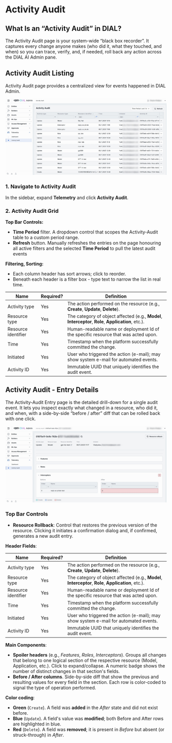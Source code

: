 # Activity Audit

## What Is an “Activity Audit” in DIAL?

The Activity Audit page is your system-wide “black box recorder”. 
It captures every change anyone makes (who did it, what they touched, and when) so you can trace, verify, and, if needed, roll back any action across the DIAL AI Admin pane.

## Activity Audit Listing

Activity Audit page provides a centralized view for events happened in DIAL Admin.

![img.png](img/img_66.png)

### 1. Navigate to Activity Audit

In the sidebar, expand **Telemetry** and click **Activity Audit**.

### 2. Activity Audit Grid

**Top Bar Controls:**
* **Time Period** filter. A dropdown control that scopes the Activity-Audit table to a custom period range.
* **Refresh** button. Manually refreshes the entries on the page honouring all active filters and the selected **Time Period** to pull the latest audit events

**Filtering, Sorting:**
* Each column header has sort arrows; click to reorder.
* Beneath each header is a filter box - type text to narrow the list in real time.


| Name                | Required? | Definition                                                                                           |
|---------------------|-----------|------------------------------------------------------------------------------------------------------|
| Activity type       | Yes       | The action performed on the resource (e.g., **Create**, **Update**, **Delete**).                     |
| Resource type       | Yes       | The category of object affected (e.g., **Model**, **Interceptor**, **Role**, **Application**, etc.). |
| Resource identifier | Yes       | Human-readable name or deployment Id of the specific resource that was acted upon.                   |
| Time                | Yes       | Timestamp when the platform successfully committed the change.                                       |
| Initiated           | Yes       | User who triggered the action (e-mail); may show system e-mail for automated events.                 |
| Activity ID         | Yes       | Immutable UUID that uniquely identifies the audit event.                                             |


## Activity Audit - Entry Details

The Activity-Audit Entry page is the detailed drill-down for a single audit event.
It lets you inspect exactly what changed in a resource, who did it, and when, with a side-by-side “before / after” diff that can be rolled back with one click.

![img_1.png](img/img_67.png)

### Top Bar Controls

* **Resource Rollback**: Control that restores the previous version of the resource. Clicking it initiates a confirmation dialog and, if confirmed, generates a new audit entry.

**Header Fields**: 

| Name                | Required? | Definition                                                                                           |
|---------------------|-----------|------------------------------------------------------------------------------------------------------|
| Activity type       | Yes       | The action performed on the resource (e.g., **Create**, **Update**, **Delete**).                     |
| Resource type       | Yes       | The category of object affected (e.g., **Model**, **Interceptor**, **Role**, **Application**, etc.). |
| Resource identifier | Yes       | Human-readable name or deployment Id of the specific resource that was acted upon.                   |
| Time                | Yes       | Timestamp when the platform successfully committed the change.                                       |
| Initiated           | Yes       | User who triggered the action (e-mail); may show system e-mail for automated events.                 |
| Activity ID         | Yes       | Immutable UUID that uniquely identifies the audit event.                                             |

**Main Components**:
* **Spoiler headers** (e.g., *Features*, *Roles*, *Interceptors*). Groups all changes that belong to one logical section of the respective resource (Model, Application, etc.). Click to expand/collapse. A numeric badge shows the number of distinct changes in that section's fields.
* **Before / After columns**. Side-by-side diff that show the previous and resulting values for every field in the section. Each row is color-coded to signal the type of operation performed.

**Color coding**:
* **Green** (`Create`). A field was **added** in the *After* state and did not exist before.
* **Blue** (`Update`). A field's value was **modified**; both Before and After rows are highlighted in blue.
* **Red** (`Delete`). A field was **removed**; it is present in *Before* but absent (or struck-through) in *After*.